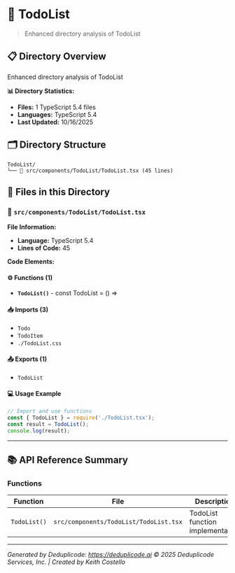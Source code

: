 # 📁 TodoList

> Enhanced directory analysis of TodoList

## 📋 Directory Overview

Enhanced directory analysis of TodoList

**📊 Directory Statistics:**
- **Files:** 1 TypeScript 5.4 files
- **Languages:** TypeScript 5.4
- **Last Updated:** 10/16/2025

## 🗂 Directory Structure

```
TodoList/
└── 📄 src/components/TodoList/TodoList.tsx (45 lines)
```

## 🎯 Files in this Directory

### 📄 `src/components/TodoList/TodoList.tsx`
**File Information:**
- **Language:** TypeScript 5.4
- **Lines of Code:** 45

**Code Elements:**

#### ⚙️ Functions (1)
- **`TodoList()`** - const TodoList = () =>

#### 📥 Imports (3)
- `Todo`
- `TodoItem`
- `./TodoList.css`

#### 📤 Exports (1)
- `TodoList`

#### 💻 Usage Example
```ts
// Import and use functions
const { TodoList } = require('./TodoList.tsx');
const result = TodoList();
console.log(result);
```

---

## 📚 API Reference Summary

### Functions
| Function | File | Description |
|----------|------|-------------|
| `TodoList()` | `src/components/TodoList/TodoList.tsx` | TodoList function implementation |

---

*Generated by Deduplicode: https://deduplicode.ai*
*© 2025 Deduplicode Services, Inc. | Created by Keith Costello*
